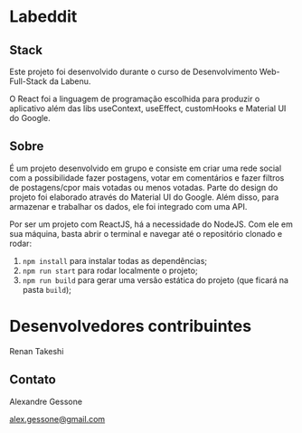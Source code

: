 # Labeddit

## Stack
Este projeto foi desenvolvido durante o curso de Desenvolvimento Web-Full-Stack da Labenu.

O React foi a linguagem de programação escolhida para produzir o aplicativo além das libs useContext, useEffect, customHooks e Material UI do Google.


## Sobre
É um projeto desenvolvido em grupo e consiste em criar uma rede social com a possibilidade fazer postagens, votar em comentários e fazer filtros de postagens/cpor mais votadas ou menos votadas. Parte do design do projeto foi elaborado através do Material UI do Google. Além disso, para armazenar e trabalhar os dados, ele foi integrado com uma API.

Por ser um projeto com ReactJS, há a necessidade do NodeJS. Com ele em 
sua máquina, basta abrir o terminal e navegar até o repositório clonado e 
rodar:

1. `npm install` para instalar todas as dependências;
1. `npm run start` para rodar localmente o projeto;
1. `npm run build` para gerar uma versão estática do projeto 
(que ficará na pasta `build`);


# Desenvolvedores contribuintes
Renan Takeshi


## Contato
Alexandre Gessone 

alex.gessone@gmail.com

